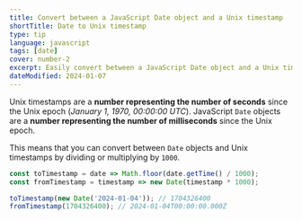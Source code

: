 ```yaml
---
title: Convert between a JavaScript Date object and a Unix timestamp
shortTitle: Date to Unix timestamp
type: tip
language: javascript
tags: [date]
cover: number-2
excerpt: Easily convert between a JavaScript Date object and a Unix timestamp.
dateModified: 2024-01-07
---
```


Unix timestamps are a **number representing the number of seconds** since the Unix epoch (_January 1, 1970, 00:00:00 UTC_). JavaScript `Date` objects are a **number representing the number of milliseconds** since the Unix epoch.

This means that you can convert between `Date` objects and Unix timestamps by dividing or multiplying by `1000`.

```js
const toTimestamp = date => Math.floor(date.getTime() / 1000);
const fromTimestamp = timestamp => new Date(timestamp * 1000);

toTimestamp(new Date('2024-01-04')); // 1704326400
fromTimestamp(1704326400); // 2024-01-04T00:00:00.000Z
```
